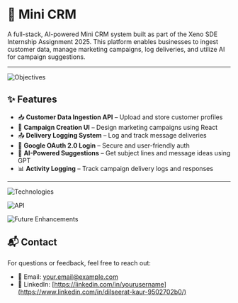 # 🚀 Mini CRM 

A full-stack, AI-powered Mini CRM system built as part of the Xeno SDE Internship Assignment 2025. This platform enables businesses to ingest customer data, manage marketing campaigns, log deliveries, and utilize AI for campaign suggestions.

---

![Objectives](./images/objectives.png)

## ✨ Features

- 📥 **Customer Data Ingestion API** – Upload and store customer profiles
- 📝 **Campaign Creation UI** – Design marketing campaigns using React
- 📤 **Delivery Logging System** – Log and track message deliveries
- 🔐 **Google OAuth 2.0 Login** – Secure and user-friendly auth
- 🧠 **AI-Powered Suggestions** – Get subject lines and message ideas using GPT
- 📊 **Activity Logging** – Track campaign delivery logs and responses

---


![Technologies](./images/tech_used.png)

![API](./images/api.png)

![Future Enhancements](./images/enhancements.png)

## 📬 Contact

For questions or feedback, feel free to reach out:

- 📧 Email: [your.email@example.com](mailto:dilseeratjassal@gmail.com)  
- 🔗 LinkedIn: [https://linkedin.com/in/yourusername](https://www.linkedin.com/in/dilseerat-kaur-9502702b0/)





